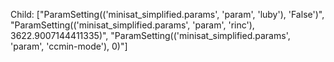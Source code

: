 Child: ["ParamSetting(('minisat_simplified.params', 'param', 'luby'), 'False')", "ParamSetting(('minisat_simplified.params', 'param', 'rinc'), 3622.9007144411335)", "ParamSetting(('minisat_simplified.params', 'param', 'ccmin-mode'), 0)"]